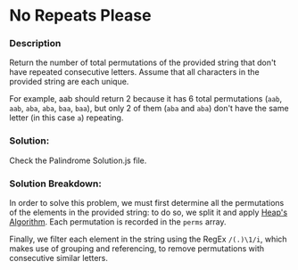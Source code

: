 # No Repeats Please

### Description

Return the number of total permutations of the provided string that don't have repeated consecutive letters. Assume that all characters in the provided string are each unique.

For example, aab should return 2 because it has 6 total permutations (`aab`, `aab`, `aba`, `aba`, `baa`, `baa`), but only 2 of them (`aba` and `aba`) don't have the same letter (in this case `a`) repeating.

### Solution:

Check the Palindrome Solution.js file.

### Solution Breakdown:

In order to solve this problem, we must first determine all the permutations of the elements in the provided string: to do so, we split it and apply [Heap's Algorithm](https://en.wikipedia.org/wiki/Heap%27s_algorithm). Each permutation is recorded in the `perms` array.

Finally, we filter each element in the string using the RegEx `/(.)\1/i`, which makes use of grouping and referencing, to remove permutations with consecutive similar letters.

